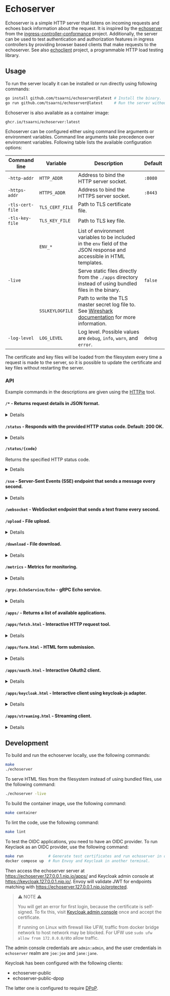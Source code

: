 # Echoserver

Echoserver is a simple HTTP server that listens on incoming requests and echoes back
information about the request. It is inspired by the
[echoserver](https://github.com/kubernetes-sigs/ingress-controller-conformance/tree/master/images/echoserver)
from the
[ingress-controller-conformance](https://github.com/kubernetes-sigs/ingress-controller-conformance)
project. Additionally, the server can be used to test authentication and
authorization features in ingress controllers by providing browser based clients that make
requests to the echoserver.
See also [echoclient](https://github.com/tsaarni/echoclient) project, a programmable HTTP load testing library.

## Usage

To run the server locally it can be installed or run directly using following commands:

```sh
go install github.com/tsaarni/echoserver@latest # Install the binary.
go run github.com/tsaarni/echoserver@latest     # Run the server without installing.
```

Echoserver is also available as a container image:

```
ghcr.io/tsaarni/echoserver:latest
```

Echoserver can be configured either using command line arguments or environment variables.
Command line arguments take precedence over environment variables.
Following table lists the available configuration options:

| Command line     | Variable        | Description                                                                                                            | Default  |
| ---------------- | --------------- | ---------------------------------------------------------------------------------------------------------------------- | -------- |
| `-http-addr`     | `HTTP_ADDR`     | Address to bind the HTTP server socket.                                                                                | `:8080`  |
| `-https-addr`    | `HTTPS_ADDR`    | Address to bind the HTTPS server socket.                                                                               | `:8443`  |
| `-tls-cert-file` | `TLS_CERT_FILE` | Path to TLS certificate file.                                                                                          |          |
| `-tls-key-file`  | `TLS_KEY_FILE`  | Path to TLS key file.                                                                                                  |          |
|                  | `ENV_*`         | List of environment variables to be included in the `env` field of the JSON response and accessible in HTML templates. |          |
| `-live`          |                 | Serve static files directly from the `./apps` directory instead of using bundled files in the binary.                  | `false`  |
|                  | `SSLKEYLOGFILE` | Path to write the TLS master secret log file to. See [Wireshark documentation][1] for more information.                |          |
| `-log-level`     | `LOG_LEVEL`     | Log level. Possible values are `debug`, `info`, `warn`, and `error`.                                                   | `debug`  |

The certificate and key files will be loaded from the filesystem every time a request is made to the server, so it is possible to update the certificate and
key files without restarting the server.

### API

Example commands in the descriptions are given using the [HTTPie](https://httpie.io/) tool.

#### <code>/*</code> - Returns request details in JSON format.

<details>

##### Responses

| Status | Description                     |
| ------ | ------------------------------- |
| 200 OK | Request details in JSON format. |

Following fields is included in the response:

- `content_length`: Length of the request body.
- `env`: Environment variables provided in the configuration.
- `headers`: Request headers.
- `host`: Host and port of the server.
- `method`: HTTP method of the request.
- `url`: Request URL.
- `proto`: HTTP protocol version.
- `remote`: Remote address of the client.
- `env`: Variables from the process environment that match the `ENV_*` prefix.
- `tls`: TLS details if the request was made over HTTPS.
  - `alpn_negotiated_protocol`: Application Layer Protocol Negotiation protocol.
  - `cipher_suite`: Cipher suite used in the connection.
  - `peer_certificates`: Peer certificates in PEM format if the client provided a certificate.
  - `peer_certificates_decoded`: Decoded peer certificate details if the client provided a certificate.
    - `subject`: Subject of the certificate.
    - `issuer`: Issuer of the certificate.
    - `serial_number`: Serial number of the certificate.
    - `not_before`: Not before date of the certificate.
    - `not_after`: Not after date of the certificate.
  - `version`: TLS version.
- `query`: Query parameters of the request if the URL contains a query string.
- `form`: Form parameters of the request body, if the content type is `application/x-www-form-urlencoded`.
- `cookies`: Cookies in the request if the request had a `Cookie` header.
- `body`: Request body.
- `jwt`: JWT claims if the request had JWT in the `Authorization` header.
  - `header`: JWT header.
  - `claims`: JWT claims.
    - If the `claims` field contains `iat` or `exp` claims, they are converted to human-readable format and added as `iat_date` and `exp_date` fields (these fields are added by the server and are not part of the original token).
- `basic_auth`: Basic authentication credentials if the request had `Authorization` header with `Basic` scheme.
  - `username`: Username.
  - `password`: Password.

##### Example

```console
$ http --cert testdata/certs/client.pem --cert-key testdata/certs/client-key.pem --verify testdata/certs/ca.pem https://localhost:8443/foobar
```

```json
{
    "content_length": 0,
    "headers": {
        "Accept": [
            "*/*"
        ],
        "Accept-Encoding": [
            "gzip, deflate"
        ],
        "Connection": [
            "keep-alive"
        ],
        "User-Agent": [
            "HTTPie/3.2.4"
        ]
    },
    "host": "localhost:8443",
    "method": "GET",
    "proto": "HTTP/1.1",
    "remote": "[::1]:57961",
    "tls": {
        "alpn_negotiated_protocol": "http/1.1",
        "cipher_suite": "TLS_AES_128_GCM_SHA256",
        "peer_certificates": "-----BEGIN CERTIFICATE-----\nMIIBRTCB7aADAgECAggYXbRNl099CjAKBggqhkjOPQQDAjANMQswCQYDVQQDEwJj\nYTAeFw0yNTA4MjEwNjI3NTVaFw0yNjA4MjEwNjI3NTVaMBExDzANBgNVBAMTBmNs\naWVudDBZMBMGByqGSM49AgEGCCqGSM49AwEHA0IABPhO4qIu71Cm5Ox5U5Pb6Og2\n4EMh/lWU4+OGDBkHIRXtyKTZCXzH5a1vQ0TO1jq6sjShZR8ihDYXRuPfcNVefj6j\nMzAxMA4GA1UdDwEB/wQEAwIFoDAfBgNVHSMEGDAWgBQGgzaN2tRzErVZCEe7Ucju\nTY5XBzAKBggqhkjOPQQDAgNHADBEAiB+Oc4DPody43cZ0e+MY7F63DnIPM5xtgwR\nG6IYdhXiAwIgYxOlBxxupGDvvhXyS7IV8KadGD8LVm8G059OJC9vIG0=\n-----END CERTIFICATE-----\n-----BEGIN CERTIFICATE-----\nMIIBUTCB+KADAgECAggYXbRNlzUisDAKBggqhkjOPQQDAjANMQswCQYDVQQDEwJj\nYTAeFw0yNTA4MjEwNjI3NTVaFw0yNjA4MjEwNjI3NTVaMA0xCzAJBgNVBAMTAmNh\nMFkwEwYHKoZIzj0CAQYIKoZIzj0DAQcDQgAEFWG+fC3bE4X0oOHIGbH0d1VY1vQc\nDeu/ey1+bCXTsyFLld8rwk5KDjPGI+QGlL5lnEVYWZUQ8QQLYQLhK//uKKNCMEAw\nDgYDVR0PAQH/BAQDAgEGMA8GA1UdEwEB/wQFMAMBAf8wHQYDVR0OBBYEFAaDNo3a\n1HMStVkIR7tRyO5NjlcHMAoGCCqGSM49BAMCA0gAMEUCIAJLtjBdGvDYO18xZ2wI\nJYyzoxN8K4I5VodVwuF/4J5cAiEAmMeY8VbFFKBRLJhnd2wPHaK3pbbMozJ99nSC\nI2xUCvs=\n-----END CERTIFICATE-----\n",
        "peer_certificates_decoded": [
            {
                "issuer": "CN=ca",
                "not_after": "2026-08-21T06:27:55Z",
                "not_before": "2025-08-21T06:27:55Z",
                "serial_number": "1755757675088411914",
                "subject": "CN=client"
            },
            {
                "issuer": "CN=ca",
                "not_after": "2026-08-21T06:27:55Z",
                "not_before": "2025-08-21T06:27:55Z",
                "serial_number": "1755757675086684848",
                "subject": "CN=ca"
            }
        ],
        "version": "TLS 1.3"
    },
    "url": "/foobar"
}
```

</details>

#### <code>/status</code> - Responds with the provided HTTP status code. Default: 200 OK.

<details>

##### Description

By default, this endpoint returns an HTTP 200 OK status code.
You can modify the status code using the `set` query parameter.
The server will persist the updated status code, and subsequent requests to `/status` will return the new status code until it is changed again.

##### Parameters

| Name | Description                                 |
| ---- | ------------------------------------------- |
| set  | HTTP status code to persist (integer).      |

##### Responses

| Status | Description                     |
| ------ | ------------------------------- |
| code   | Request details in JSON format. |

`code` is the HTTP status code set by the `set` query parameter or `200 OK` by default.
Body contains the request details in JSON format as described in the `/*` endpoint.

##### Example

```console
$ http GET http://localhost:8080/status
```

```http
HTTP/1.1 200 OK
Content-Length: 0
Date: Fri, 29 Nov 2024 06:24:46 GMT

... Request details in JSON format ...
```

```console
$ http GET http://localhost:8080/status?set=503
```

```http
HTTP/1.1 503 Service Unavailable
Content-Length: 0
Date: Sun, 19 Oct 2025 18:05:20 GMT

... Request details in JSON format ...
```

</details>

#### <code>/status/{code}</code>

Returns the specified HTTP status code.

<details>

##### Parameters

| Status | Description                     |
| ------ | ------------------------------- |
| code   | Request details in JSON format. |

`code` is the HTTP status code specified in the URL path.
Body contains the request details in JSON format as described in the `/*` endpoint.

Optionally, you can include additional HTTP headers in the response by providing a JSON object in the body or using a query string.

##### Example

```sh
$ http POST http://localhost:8080/status/301 Location=http://localhost/bar
```

Body of the request

```json
{
  "Location": "http://localhost/bar"
}
```

Response:

```http
HTTP/1.1 301 Moved Permanently
Content-Length: 0
Date: Fri, 29 Nov 2024 06:10:25 GMT
Location: http://localhost/bar

... Request details in JSON format ...
```

```sh
$ http "http://localhost:8080/status/200?Set-Cookie=foo%3Dbar&Set-Cookie=hello%3Dworld"
```

Response:

```http
HTTP/1.1 200 OK
Content-Length: 0
Date: Sun, 15 Dec 2024 12:00:06 GMT
Set-Cookie: foo=bar
Set-Cookie: hello=world

... Request details in JSON format ...
```

</details>

#### <code>/sse</code> - Server-Sent Events (SSE) endpoint that sends a message every second.

<details>

##### Responses

| Status | Description            |
| ------ | ---------------------- |
| 200 OK | Server is operational. |

##### Example

Server will respond with `Content-Type: text/event-stream` with the following content:

```sh
$ http http://localhost:8080/sse
```

```http
HTTP/1.1 200 OK
Cache-Control: no-cache
Connection: keep-alive
Content-Type: text/event-stream
Date: Wed, 19 Feb 2025 10:10:15 GMT
Transfer-Encoding: chunked

data: { "counter": "1", "timestamp": "2025-02-19T12:10:15+02:00" }

data: { "counter": "2", "timestamp": "2025-02-19T12:10:16+02:00" }
...
```

</details>

#### <code>/websocket</code> - WebSocket endpoint that sends a text frame every second.

#### <code>/upload</code> - File upload.

<details>

##### Description

Accepts POST requests with bodies of any size.
Responds with the total number of bytes received, rather than request details.

##### Parameters

| Name     | Description                                                                         | Default |
| -------- | ----------------------------------------------------------------------------------- | ------- |
| throttle | Throttle the upload speed to bytes/sec (integer with optional suffix "K", "M", "G") |         |

##### Responses

| Status | Description                 |
| ------ | --------------------------- |
| 200 OK | Uploaded bytes JSON format. |

Following fields is included in the response:

- `bytes_uploaded`: Length of the request body.

##### Example

```sh
$ dd if=/dev/zero bs=10M count=1 | http POST http://localhost:8080/upload
```

```http
HTTP/1.1 200 OK
content-length: 26
content-type: application/json
date: Thu, 21 Aug 2025 12:27:06 GMT
server: envoy
x-envoy-upstream-service-time: 0

{
    "bytes_uploaded": 1048576
}
```

To upload a file, while throttling the upload speed to 1MB/s at the server side:

```sh
$ dd if=/dev/zero bs=10M count=1 | http http://localhost:8080/upload?throttle=1M
```

</details>

#### <code>/download</code> - File download.

<details>

##### Description

Accepts GET requests and responds with a binary stream of bytes.
The number of bytes can be specified with the `bytes` query parameter.
The default size for the download is 1MB.
The response body consists of a sequence of bytes from 1 to 256.

##### Parameters

| Name     | Description                                                                           | Default |
| -------- | ------------------------------------------------------------------------------------- | ------- |
| bytes    | Number of bytes to download (integer)                                                 | 1048576 |
| throttle | Throttle the download speed to bytes/sec (integer with optional suffix "K", "M", "G") |         |

##### Responses

| Status | Description                |
| ------ | -------------------------- |
| 200 OK | File download in progress. |

##### Example

Download the default 1MB file:

```sh
$ http --download http://localhost:8080/download --output download.bin
```

Response headers:

```http
HTTP/1.1 200 OK
content-length: 1048576
content-type: application/octet-stream
date: Thu, 21 Aug 2025 16:37:15 GMT
server: envoy
x-envoy-upstream-service-time: 0
```

Download a 10-byte file:

```sh
$ http --download http://localhost:8080/download?bytes=10 --output download.bin
```

Download a 10MB file while throttling the upload speed to 1MB/s at the server side:

```sh
$ http --download http://localhost:8080/download?bytes=10M\&throttle=1M --output download.bin
```

</details>

#### <code>/metrics</code> - Metrics for monitoring.

<details>

##### Description

This endpoint provides Prometheus-compatible metrics for monitoring the server.

##### Responses

| Status | Description                              |
| ------ | ---------------------------------------- |
| 200 OK | Metrics in prometheus exposition format. |

##### Example

```console
$ http GET http://localhost:8080/metrics
```

```text
# HELP http_requests_total Total number of HTTP requests received.
# TYPE http_requests_total counter
http_requests_total{method="GET",status_code="200"} 5
...
```

See [metrics.go](metrics.go) for details about the available metrics.

</details>

#### <code>/grpc.EchoService/Echo</code> - gRPC Echo service.

<details>

##### Description

Endpoint that return details about incoming gRPC request.
For the service definition see [`proto/echo.proto`](proto/echo.proto).
The service supports gRPC reflection.

##### Example

To invoke the gRPC Echo service, you can use the [`grpcurl`](https://github.com/fullstorydev/grpcurl) tool.
Install it with:

```sh
go install github.com/fullstorydev/grpcurl/cmd/grpcurl@v1.9.3
```

To use the reflection service to list available services:

```sh
$ grpcurl -plaintext localhost:8080 list
$ grpcurl -plaintext localhost:8080 describe echo.EchoService
```

To call the Echo method over HTTP/2:


```sh
$ grpcurl -cacert testdata/certs/ca.pem -d '{"message": "Hello"}' localhost:8443 echo.EchoService/Echo
```

```json
{
  "message": "Hello",
  "headers": {
    ":authority": {
      "values": [
        "localhost:8443"
      ]
    },
    "content-type": {
      "values": [
        "application/grpc"
      ]
    },
    "grpc-accept-encoding": {
      "values": [
        "gzip"
      ]
    },
    "user-agent": {
      "values": [
        "grpcurl/dev-build (no version set) grpc-go/1.61.0"
      ]
    }
  },
  "remoteAddr": "127.0.0.1:54936",
  "tlsInfo": {
    "version": "TLS 1.3",
    "cipherSuite": "TLS_AES_128_GCM_SHA256",
    "alpnNegotiatedProtocol": "h2"
  }
}
```

Or using H2C (plaintext) transport:

```sh
$ grpcurl -plaintext -d '{"message": "Hello"}' localhost:8080 echo.EchoService/Echo
```

```json
{
  "message": "Hello",
  "headers": {
    ":authority": {
      "values": [
        "localhost:8080"
      ]
    },
    "content-type": {
      "values": [
        "application/grpc"
      ]
    },
    "grpc-accept-encoding": {
      "values": [
        "gzip"
      ]
    },
    "user-agent": {
      "values": [
        "grpcurl/dev-build (no version set) grpc-go/1.61.0"
      ]
    }
  },
  "remoteAddr": "127.0.0.1:60740"
}
```

</details>

#### <code>/apps/</code> - Returns a list of available applications.

#### <code>/apps/fetch.html</code> - Interactive HTTP request tool.

<details>

##### Description

A JavaScript application that enables users to make HTTP requests towards the
echoserver using different methods and view the responses.

![Image](https://github.com/user-attachments/assets/8dff4db9-fd9a-4b1c-86ac-e3be15d107cf)

</details>

#### <code>/apps/form.html</code> - HTML form submission.

<details>

##### Description

An HTML form that enables data submission using both `POST` and `GET` methods
towards the echoserver.

![Image](https://github.com/user-attachments/assets/0876d4fb-c9cf-4313-9a4a-d3ca40ecd378)

</details>

#### <code>/apps/oauth.html</code> - Interactive OAuth2 client.

<details>

##### Description

OAuth2-aware JavaScript application that implements the Authorization Code flow.
It allows users to interactively trigger login/refresh/logout and to make
authenticated requests towards the echoserver and view the responses.

![Image](https://github.com/user-attachments/assets/9d9f10d6-d110-4f11-b262-8018fbbdfc09)

</details>

#### <code>/apps/keycloak.html</code> - Interactive client using keycloak-js adapter.

<details>

##### Description

A JavaScript application that uses the [Keycloak-js](https://www.keycloak.org/securing-apps/javascript-adapter) JavaScript adapter to authenticate users.

![Image](https://github.com/user-attachments/assets/51f8c81c-dc27-46fb-9801-4966e3c88dce)

</details>

#### <code>/apps/streaming.html</code> - Streaming client.

<details>

##### Description

A JavaScript application that makes Server-Sent Events (SSE) or WebSocket connection towards the echoserver and displays the responses.

![Image](https://github.com/user-attachments/assets/e3555203-7994-46bd-879c-41a6094fc64f)

</details>

## Development

To build and run the echoserver locally, use the following commands:

```sh
make
./echoserver
```

To serve HTML files from the filesystem instead of using bundled files, use the
following command:

```sh
./echoserver -live
```

To build the container image, use the following command:

```sh
make container
```

To lint the code, use the following command:

```sh
make lint
```

To test the OIDC applications, you need to have an OIDC provider. To run
Keyclaok as an OIDC provider, use the following command:

```sh
make run           # Generate test certificates and run echoserver in one terminal.
docker compose up  # Run Envoy and Keycloak in another terminal.
```

Then access the echoserver server at https://echoserver.127.0.0.1.nip.io/apps/
and Keycloak admin console at https://keycloak.127.0.0.1.nip.io/. Envoy will
validate JWT for endpoints matching with
https://echoserver.127.0.0.1.nip.io/protected.

> ⚠️ NOTE ⚠️
>
> You will get an error for first login, because the certificate is self-signed.
> To fix this, visit [Keycloak admin console](https://keycloak.127.0.0.1.nip.io/) once and accept the certificate.
>
> If running on Linux with firewall like UFW, traffic from docker bridge network to host network may be blocked.
> For UFW use `sudo ufw allow from 172.0.0.0/8`to allow traffic.

The admin console credentials are `admin:admin`, and the user credentials in `echoserver` realm are `joe:joe` and `jane:jane`.

Keycloak has been configured with the following clients:

- echoserver-public
- echoserver-public-dpop

The latter one is configured to require [DPoP](https://datatracker.ietf.org/doc/html/rfc9449).

[1]: https://wiki.wireshark.org/TLS#tls-decryption
